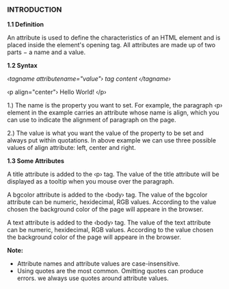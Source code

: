 ### INTRODUCTION<br>
**1.1 Definition**

An attribute is used to define the characteristics of an HTML element and is placed inside the element's opening tag. All attributes are made up of two parts − a name and a value.

**1.2 Syntax**

*‹tagname attributename="value"› tag content ‹/tagname›*

‹p align="center"› Hello World! ‹/p›

1.) The name is the property you want to set. For example, the paragraph ‹p› element in the example carries an attribute whose name is align, which you can use to indicate the alignment of paragraph on the page.

2.) The value is what you want the value of the property to be set and always put within quotations. In above example we can use three possible values of align attribute: left, center and right.

**1.3 Some Attributes**

A title attribute is added to the ‹p› tag. The value of the title attribute will be displayed as a tooltip when you mouse over the paragraph.

A bgcolor attribute is added to the ‹body› tag. The value of the bgcolor attribute can be numeric, hexidecimal, RGB values. According to the value chosen the background color of the page will appeare in the browser.

A text attribute is added to the ‹body› tag. The value of the text attribute can be numeric, hexidecimal, RGB values. According to the value chosen the background color of the page will appeare in the browser.



**Note:**
 
- Attribute names and attribute values are case-insensitive.
- Using quotes are the most common. Omitting quotes can produce errors. we always use quotes around attribute values.